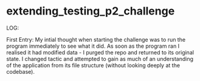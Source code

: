 # extending_testing_p2_challenge

LOG:

First Entry: My intial thought when starting the challenge was to run the program immediately to see what it did. As soon as the program ran I realised it had modified data - I purged the repo and returned to its original state. I changed tactic and attempted to gain as much of an understanding of the application from its file structure (without looking deeply at the codebase). 
